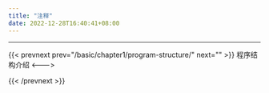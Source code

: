 ```yaml
---
title: "注释"
date: 2022-12-28T16:40:41+08:00
---
```


***

{{< prevnext prev="/basic/chapter1/program-structure/" next="" >}}
程序结构介绍
<--->

{{< /prevnext >}}